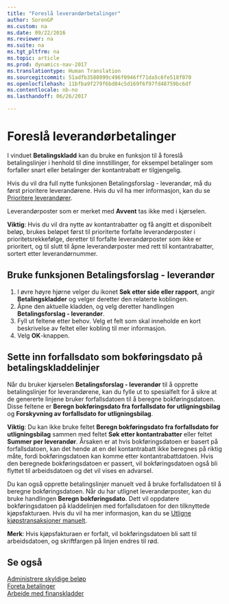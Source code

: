 ```yaml
---
title: "Foreslå leverandørbetalinger"
author: SorenGP
ms.custom: na
ms.date: 09/22/2016
ms.reviewer: na
ms.suite: na
ms.tgt_pltfrm: na
ms.topic: article
ms.prod: dynamics-nav-2017
ms.translationtype: Human Translation
ms.sourcegitcommit: 51adfb3588099c496f0946ff71da5c6fe518f070
ms.openlocfilehash: 11bfba9f279f6bd84c5d169f6f97fd48759bc6df
ms.contentlocale: nb-no
ms.lasthandoff: 06/26/2017

---
```


# <a name="how-to-suggest-vendor-payments"></a>Foreslå leverandørbetalinger
I vinduet **Betalingskladd** kan du bruke en funksjon til å foreslå betalingslinjer i henhold til dine innstillinger, for eksempel betalinger som forfaller snart eller betalinger der kontantrabatt er tilgjengelig.

Hvis du vil dra full nytte funksjonen Betalingsforslag - leverandør, må du først prioritere leverandørene. Hvis du vil ha mer informasjon, kan du se [Prioritere leverandører](purchasing-how-prioritize-vendors.md).

Leverandørposter som er merket med **Avvent** tas ikke med i kjørselen.  

**Viktig**: Hvis du vil dra nytte av kontantrabatter og få angitt et disponibelt beløp, brukes beløpet først til prioriterte forfalte leverandørposter i prioritetsrekkefølge, deretter til forfalte leverandørposter som ikke er prioritert, og til slutt til åpne leverandørposter med rett til kontantrabatter, sortert etter leverandørnummer.

## <a name="to-use-the-suggest-vendor-payments-function"></a>Bruke funksjonen Betalingsforslag - leverandør
1. I øvre høyre hjørne velger du ikonet **Søk etter side eller rapport**, angir **Betalingskladder** og velger deretter den relaterte koblingen.
2. Åpne den aktuelle kladden, og velg deretter handlingen **Betalingsforslag - leverandør**.
3. Fyll ut feltene etter behov. Velg et felt som skal inneholde en kort beskrivelse av feltet eller kobling til mer informasjon.
4. Velg **OK**-knappen.

## <a name="to-insert-the-due-date-as-posting-date-on-payment-journal-lines"></a>Sette inn forfallsdato som bokføringsdato på betalingskladdelinjer
Når du bruker kjørselen **Betalingsforslag - leverandør** til å opprette betalingslinjer for leverandørene, kan du fylle ut to spesialfelt for å sikre at de genererte linjene bruker forfallsdatoen til å beregne bokføringsdatoen. Disse feltene er **Beregn bokføringsdato fra forfallsdato for utligningsbilag** og **Forskyvning av forfallsdato for utligningsbilag**.

**Viktig**: Du kan ikke bruke feltet **Beregn bokføringsdato fra forfallsdato for utligningsbilag** sammen med feltet **Søk etter kontantrabatter** eller feltet **Summer per leverandør**. Årsaken er at hvis bokføringsdatoen er basert på forfallsdatoen, kan det hende at en del kontantrabatt ikke beregnes på riktig måte, fordi bokføringsdatoen kan komme etter kontantrabattdatoen.
Hvis den beregnede bokføringsdatoen er passert, vil bokføringsdatoen også bli flyttet til arbeidsdatoen og det vil vises en advarsel.

Du kan også opprette betalingslinjer manuelt ved å bruke forfallsdatoen til å beregne bokføringsdatoen. Når du har utlignet leverandørposter, kan du bruke handlingen **Beregn bokføringsdato**. Dett vil oppdatere bokføringsdatoen på kladdelinjen med forfallsdatoen for den tilknyttede kjøpsfakturaen. Hvis du vil ha mer informasjon, kan du se [Utligne kjøpstransaksjoner manuelt](payables-how-apply-purchase-transactions-manually.md).  

**Merk**: Hvis kjøpsfakturaen er forfalt, vil bokføringsdatoen bli satt til arbeidsdatoen, og skriftfargen på linjen endres til rød.

## <a name="see-also"></a>Se også
[Administrere skyldige beløp](payables-manage-payables.md)  
[Foreta betalinger](payables-make-payments.md)  
[Arbeide med finanskladder](ui-work-general-journals.md)

